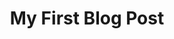 ---
layout: base
title: My First Blog Post
components:
  - type: hero
    data:
      title: My First Blog Post
      subtitle: Thoughts on modern web development
      backgroundImage: /images/project1.jpg
  - type: text-block
    data:
      title: Introduction
      content: |
        This is my first blog post about web development and design. I'll be sharing my thoughts
        and experiences in creating modern web applications.

        ## Topics Covered
        - Modern web development
        - Design principles
        - Best practices
---